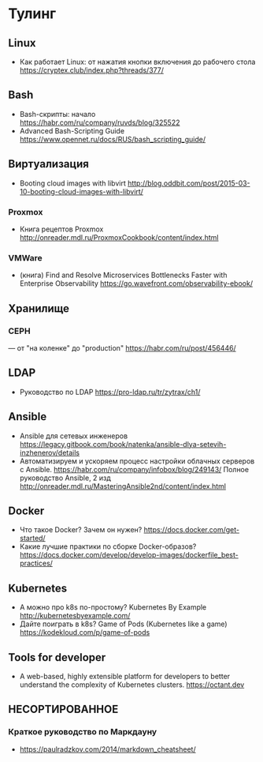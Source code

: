 # Тулинг

## Linux
 - Как работает Linux: от нажатия кнопки включения до рабочего стола https://cryptex.club/index.php?threads/377/

## Bash
 -  Bash-скрипты: начало https://habr.com/ru/company/ruvds/blog/325522
 - Advanced Bash-Scripting Guide https://www.opennet.ru/docs/RUS/bash_scripting_guide/

## Виртуализация
 - Booting cloud images with libvirt http://blog.oddbit.com/post/2015-03-10-booting-cloud-images-with-libvirt/
### Proxmox
  - Книга рецептов Proxmox http://onreader.mdl.ru/ProxmoxCookbook/content/index.html
### VMWare
  - (книга) Find and Resolve Microservices Bottlenecks Faster with Enterprise Observability https://go.wavefront.com/observability-ebook/

## Хранилище
### CEPH
  — от "на коленке" до "production" https://habr.com/ru/post/456446/

## LDAP
 - Руководство по LDAP https://pro-ldap.ru/tr/zytrax/ch1/

## Ansible
 - Ansible для сетевых инженеров https://legacy.gitbook.com/book/natenka/ansible-dlya-setevih-inzhenerov/details
 - Автоматизируем и ускоряем процесс настройки облачных серверов с Ansible. https://habr.com/ru/company/infobox/blog/249143/
Полное руководство Ansible, 2 изд http://onreader.mdl.ru/MasteringAnsible2nd/content/index.html

## Docker
 - Что такое Docker? Зачем он нужен? https://docs.docker.com/get-started/
 - Какие лучшие практики по сборке Docker-образов? https://docs.docker.com/develop/develop-images/dockerfile_best-practices/

## Kubernetes
 - А можно про k8s по-простому? Kubernetes By Example http://kubernetesbyexample.com/
 - Дайте поиграть в k8s? Game of Pods (Kubernetes like a game) https://kodekloud.com/p/game-of-pods

## Tools for developer
 - A web-based, highly extensible platform for developers to better understand the complexity of Kubernetes clusters. https://octant.dev


## НЕСОРТИРОВАННОЕ
### Краткое руководство по Маркдауну
 - https://paulradzkov.com/2014/markdown_cheatsheet/


